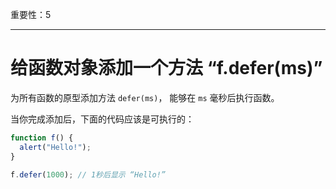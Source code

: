 重要性：5

---

# 给函数对象添加一个方法 “f.defer(ms)”

为所有函数的原型添加方法 `defer(ms)`， 能够在 `ms` 毫秒后执行函数。

当你完成添加后，下面的代码应该是可执行的：

```js
function f() {
  alert("Hello!");
}

f.defer(1000); // 1秒后显示 “Hello!”
```
